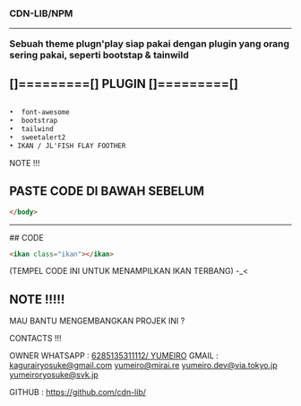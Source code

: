 <h3><strong>
CDN-LIB/NPM 
<hr>
Sebuah theme plugn'play siap pakai dengan plugin yang orang sering pakai, seperti bootstap & tainwild

</strong></h3>


## []=========[] PLUGIN []=========[]
```html

•  font-awesome
•  bootstrap
•  tailwind
•  sweetalert2
• IKAN / JL'FISH FLAY FOOTHER
```

NOTE !!!

## PASTE CODE DI BAWAH SEBELUM 
```html 
</body>
```
<hr>
## CODE

```html 
<ikan class="ikan"></ikan>
```

(TEMPEL CODE INI UNTUK MENAMPILKAN IKAN TERBANG) -_<

## NOTE !!!!!

MAU BANTU MENGEMBANGKAN PROJEK INI ?

CONTACTS !!!

OWNER WHATSAPP : <a href="//wa.me/6285135311112"> 6285135311112/ YUMEIRO</a>
GMAIL : <a href="mailto:kagurairyosuke@gmail.com">kagurairyosuke@gmail.com</a>
        <a href="mailto:yumeiro@mirai.re">yumeiro@mirai.re</a>
        <a href="mailto:yumeiro.dev@via.tokyo.jp">yumeiro.dev@via.tokyo.jp</a>
        <a href="mailto:yumeiroryosuke@svk.jp">yumeiroryosuke@svk.jp</a>
        
GITHUB : https://github.com/cdn-lib/
